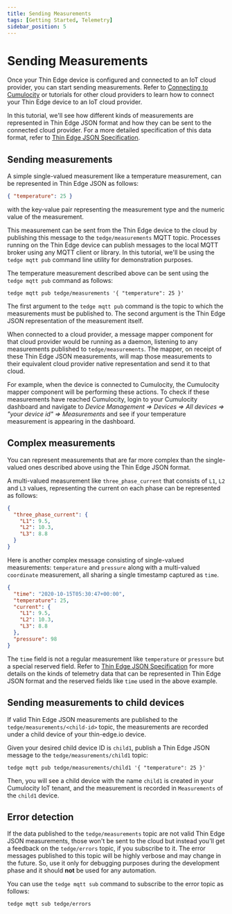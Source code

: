 ```yaml
---
title: Sending Measurements
tags: [Getting Started, Telemetry]
sidebar_position: 5
---
```


# Sending Measurements

Once your Thin Edge device is configured and connected to an IoT cloud provider, you can start sending measurements.
Refer to [Connecting to Cumulocity](./connect-c8y.md) or tutorials for other cloud providers 
to learn how to connect your Thin Edge device to an IoT cloud provider. 

In this tutorial, we'll see how different kinds of measurements are represented in Thin Edge JSON format and 
how they can be sent to the connected cloud provider.
For a more detailed specification of this data format, refer to [Thin Edge JSON Specification](../understand/thin-edge-json.md).

## Sending measurements

A simple single-valued measurement like a temperature measurement, can be represented in Thin Edge JSON as follows:

```json
{ "temperature": 25 }
```

with the key-value pair representing the measurement type and the numeric value of the measurement.

This measurement can be sent from the Thin Edge device to the cloud by publishing this message to the `tedge/measurements` MQTT topic.
Processes running on the Thin Edge device can publish messages to the local MQTT broker using any MQTT client or library.
In this tutorial, we'll be using the `tedge mqtt pub` command line utility for demonstration purposes.

The temperature measurement described above can be sent using the `tedge mqtt pub` command as follows:

```shell
tedge mqtt pub tedge/measurements '{ "temperature": 25 }'
```

The first argument to the `tedge mqtt pub` command is the topic to which the measurements must be published to.
The second argument is the Thin Edge JSON representation of the measurement itself.

When connected to a cloud provider, a message mapper component for that cloud provider would be running as a daemon, 
listening to any measurements published to `tedge/measurements`.
The mapper, on receipt of these Thin Edge JSON measurements, will map those measurements to their equivalent
cloud provider native representation and send it to that cloud.

For example, when the device is connected to Cumulocity, the Cumulocity mapper component will be performing these actions.
To check if these measurements have reached Cumulocity, login to your Cumulocity dashboard and navigate to
_Device Management => Devices => All devices => "your device id" => Measurements_ 
and see if your temperature measurement is appearing in the dashboard.

## Complex measurements

You can represent measurements that are far more complex than the single-valued ones described above using the Thin Edge JSON format.

A multi-valued measurement like `three_phase_current` that consists of `L1`, `L2` and `L3` values,
representing the current on each phase can be represented as follows:

```json
{
  "three_phase_current": {
    "L1": 9.5,
    "L2": 10.3,
    "L3": 8.8
  }
}
```

Here is another complex message consisting of single-valued measurements: `temperature` and `pressure` 
along with a multi-valued `coordinate` measurement, all sharing a single timestamp captured as `time`.

```json
{
  "time": "2020-10-15T05:30:47+00:00",
  "temperature": 25,
  "current": {
    "L1": 9.5,
    "L2": 10.3,
    "L3": 8.8
  },
  "pressure": 98
}
```

The `time` field is not a regular measurement like `temperature` or `pressure` but a special reserved field.
Refer to [Thin Edge JSON Specification](../understand/thin-edge-json.md) for more details on the kinds of telemetry 
data that can be represented in Thin Edge JSON format and the reserved fields like `time` used in the above example.

## Sending measurements to child devices

If valid Thin Edge JSON measurements are published to the `tedge/measurements/<child-id>` topic,
the measurements are recorded under a child device of your thin-edge.io device.

Given your desired child device ID is `child1`, publish a Thin Edge JSON message to the `tedge/measurements/child1` topic:

```shell
tedge mqtt pub tedge/measurements/child1 '{ "temperature": 25 }'
```

Then, you will see a child device with the name `child1` is created in your Cumulocity IoT tenant,
and the measurement is recorded in `Measurements` of the `child1` device.

## Error detection

If the data published to the `tedge/measurements` topic are not valid Thin Edge JSON measurements, those won't be
sent to the cloud but instead you'll get a feedback on the `tedge/errors` topic, if you subscribe to it.
The error messages published to this topic will be highly verbose and may change in the future.
So, use it only for debugging purposes during the development phase and it should **not** be used for any automation.

You can use the `tedge mqtt sub` command to subscribe to the error topic as follows:

```shell
tedge mqtt sub tedge/errors
```
